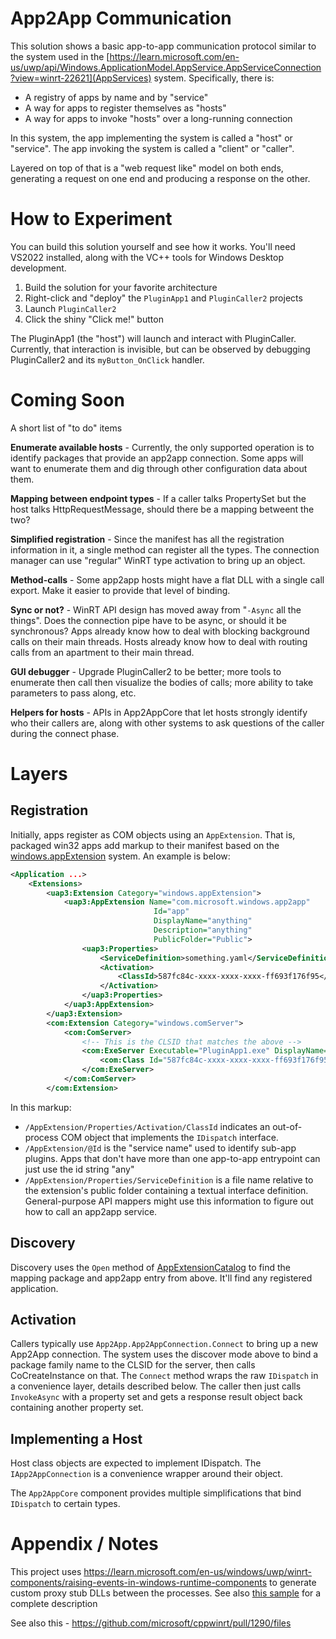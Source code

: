 # App2App Communication

This solution shows a basic app-to-app communication protocol similar to the system used in the
[https://learn.microsoft.com/en-us/uwp/api/Windows.ApplicationModel.AppService.AppServiceConnection?view=winrt-22621](AppServices) system.
Specifically, there is:

* A registry of apps by name and by "service"
* A way for apps to register themselves as "hosts"
* A way for apps to invoke "hosts" over a long-running connection

In this system, the app implementing the system is called a "host" or "service". The app invoking
the system is called a "client" or "caller".

Layered on top of that is a "web request like" model on both ends, generating a request on one end
and producing a response on the other.

# How to Experiment

You can build this solution yourself and see how it works.  You'll need VS2022 installed, along with the
VC++ tools for Windows Desktop development.

1. Build the solution for your favorite architecture
2. Right-click and "deploy" the `PluginApp1` and `PluginCaller2` projects
3. Launch `PluginCaller2`
4. Click the shiny "Click me!" button

The PluginApp1 (the "host") will launch and interact with PluginCaller. Currently, that interaction is
invisible, but can be observed by debugging PluginCaller2 and its `myButton_OnClick` handler.

# Coming Soon

A short list of "to do" items

**Enumerate available hosts** - Currently, the only supported operation is to identify packages that
provide an app2app connection. Some apps will want to enumerate them and dig through other configuration
data about them.

**Mapping between endpoint types** - If a caller talks PropertySet but the host talks HttpRequestMessage,
should there be a mapping betweent the two?

**Simplified registration** - Since the manifest has all the registration information in it, a single
method can register all the types. The connection manager can use "regular" WinRT type activation to
bring up an object.

**Method-calls** - Some app2app hosts might have a flat DLL with a single call export. Make it easier
to provide that level of binding.

**Sync or not?** - WinRT API design has moved away from "`-Async` all the things". Does the connection
pipe have to be async, or should it be synchronous? Apps already know how to deal with blocking background
calls on their main threads.  Hosts already know how to deal with routing calls from an apartment to
their main thread.

**GUI debugger** - Upgrade PluginCaller2 to be better; more tools to enumerate then call then visualize
the bodies of calls; more ability to take parameters to pass along, etc.

**Helpers for hosts** - APIs in App2AppCore that let hosts strongly identify who their callers are,
along with other systems to ask questions of the caller during the connect phase.

# Layers

## Registration

Initially, apps register as COM objects using an `AppExtension`.  That is, packaged win32 apps add
markup to their manifest based on the [windows.appExtension](https://learn.microsoft.com/en-us/windows/uwp/launch-resume/how-to-create-an-extension)
system. An example is below:

```xml
<Application ...>
    <Extensions>
        <uap3:Extension Category="windows.appExtension">
            <uap3:AppExtension Name="com.microsoft.windows.app2app"
                                Id="app"
                                DisplayName="anything"
                                Description="anything"
                                PublicFolder="Public">
                <uap3:Properties>
                    <ServiceDefinition>something.yaml</ServiceDefinition>
                    <Activation>
                        <ClassId>587fc84c-xxxx-xxxx-xxxx-ff693f176f95</ClassId>
                    </Activation>
                </uap3:Properties>
            </uap3:AppExtension>
        </uap3:Extension>
	    <com:Extension Category="windows.comServer">
		    <com:ComServer>
                <!-- This is the CLSID that matches the above -->
			    <com:ExeServer Executable="PluginApp1.exe" DisplayName="PluginApp1" Arguments="-App2AppProvider">
				    <com:Class Id="587fc84c-xxxx-xxxx-xxxx-ff693f176f95"/>
			    </com:ExeServer>
		    </com:ComServer>
	    </com:Extension>
```

In this markup:

* `/AppExtension/Properties/Activation/ClassId` indicates an out-of-process COM object that implements the `IDispatch`
interface.
* `/AppExtension/@Id` is the "service name" used to identify sub-app plugins. Apps that don't have more than one
app-to-app entrypoint can just use the id string "any"
* `/AppExtension/Properties/ServiceDefinition` is a file name relative to the extension's public folder containing a
textual interface definition. General-purpose API mappers might use this information to figure out how to call an
app2app service.

## Discovery

Discovery uses the `Open` method of [AppExtensionCatalog](https://learn.microsoft.com/en-us/uwp/api/windows.applicationmodel.appextensions.appextensioncatalog?view=winrt-22621)
to find the mapping package and app2app entry from above. It'll find any registered application.

## Activation

Callers typically use `App2App.App2AppConnection.Connect` to bring up a new App2App connection. The system
uses the discover mode above to bind a package family name to the CLSID for the server, then calls CoCreateInstance
on that. The `Connect` method wraps the raw `IDispatch` in a convenience layer, details described below. The
caller then just calls `InvokeAsync` with a property set and gets a response result object back containing
another property set.

## Implementing a Host

Host class objects are expected to implement IDispatch. The `IApp2AppConnection` is a convenience wrapper around
their object.

The `App2AppCore` component provides multiple simplifications that bind `IDispatch` to certain types.


# Appendix / Notes

This project uses https://learn.microsoft.com/en-us/windows/uwp/winrt-components/raising-events-in-windows-runtime-components
to generate custom proxy stub DLLs between the processes. See also [this sample](https://github.com/microsoft/Windows-universal-samples/blob/ad9a0c4def222aaf044e51f8ee0939911cb58471/Samples/ProxyStubsForWinRTComponents/cpp/Server/ProxyStubsForWinRTComponents_server.vcxproj) for a complete description

See also this - https://github.com/microsoft/cppwinrt/pull/1290/files
